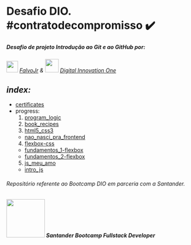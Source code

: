 # Desafio DIO. #contratodecompromisso :heavy_check_mark:

##### *Desafio de projeto Introdução ao Git e ao GitHub por:*

*<img src="https://avatars.githubusercontent.com/u/730492" width="30"> [FalvoJr](https://github.com/falvojr)   &   <img src="https://avatars.githubusercontent.com/u/26231823" width="35"> [Digital Innovation One](https://github.com/digitalinnovationone)*

## *index:*

- [certificates](certificates)
- progress:
  1. [program_logic](https://github.com/wesleyvlk/dio.-desafio_github/tree/main/progress/1-program_logic)
  2. [book_recipes](https://github.com/wesleyvlk/book_recipes)
  3. [html5_css3](https://github.com/wesleyvlk/dio.-desafio_github/tree/main/progress/3-html5_css3)
    - [nao_nasci_pra_frontend](https://github.com/wesleyvlk/dio.-desafio_github/tree/main/progress/3-html5_css3/nao_nasci_pra_frontend)
  4. [flexbox-css](https://github.com/wesleyvlk/dio.-desafio_github/tree/main/progress/4-flexbox-css)
    - [fundamentos_1-flexbox](https://github.com/wesleyvlk/dio.-desafio_github/tree/main/progress/4-flexbox-css/f1-flexbox)
    - [fundamentos_2-flexbox](https://github.com/wesleyvlk/dio.-desafio_github/tree/main/progress/4-flexbox-css/f2-flexbox)
  5. [js_meu_amo](https://github.com/wesleyvlk/dio.-desafio_github/tree/main/progress/5-js_meu_amo)
    - [intro_js](https://github.com/wesleyvlk/dio.-desafio_github/tree/main/progress/5-js_meu_amo/intro_js)
    
###### *Repositório referente ao Bootcamp DIO em parceria com a Santander.*
###### **<img src="https://hermes.digitalinnovation.one/tracks/800fd098-3eef-45e9-9544-544ae396076c.png" width=100>  Santander Bootcamp Fullstack Developer**
